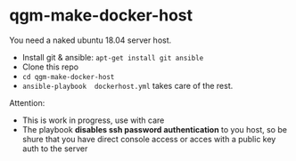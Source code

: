 # qgm-make-docker-host

You need a naked ubuntu 18.04 server host.

* Install git & ansible: ``apt-get install git ansible``
* Clone this repo
* ``cd qgm-make-docker-host``
* ``ansible-playbook  dockerhost.yml`` takes care of the rest.

Attention: 

* This is work in progress, use with care
* The playbook **disables ssh password authentication** to you host, so be shure that you have direct console access or acces with a public key auth to the server 

